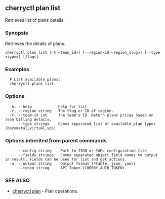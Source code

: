 ## cherryctl plan list

Retrieves list of plans details.

### Synopsis

Retrieves the details of plans.

```
cherryctl plan list [-t <team_id>] [--region-id <region_slug>] [--type <type>] [flags]
```

### Examples

```
  # List available plans:
  cherryctl plans list
```

### Options

```
  -h, --help            help for list
  -r, --region string   The Slug or ID of region.
  -t, --team-id int     The team's ID. Return plans prices based on team billing details.
      --type strings    Comma separated list of available plan types (baremetal,virtual,vps)
```

### Options inherited from parent commands

```
      --config string    Path to JSON or YAML configuration file
      --fields strings   Comma separated object field names to output in result. Fields can be used for list and get actions.
  -o, --output string    Output format (*table, json, yaml)
      --token string     API Token (CHERRY_AUTH_TOKEN)
```

### SEE ALSO

* [cherryctl plan](cherryctl_plan.md)	 - Plan operations.

